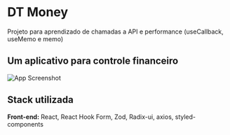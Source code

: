 
# DT Money

Projeto para aprendizado de chamadas a API e performance (useCallback, useMemo e memo)

## Um aplicativo para controle financeiro

![App Screenshot](https://i.imgur.com/foS9RXW.png)


## Stack utilizada

**Front-end:** React, React Hook Form, Zod, Radix-ui, axios, styled-components